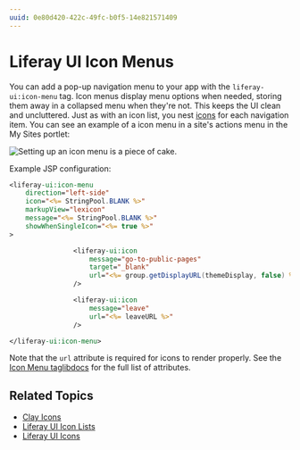 ```yaml
---
uuid: 0e80d420-422c-49fc-b0f5-14e821571409
---
```

# Liferay UI Icon Menus

You can add a pop-up navigation menu to your app with the `liferay-ui:icon-menu` tag. Icon menus display menu options when needed, storing them away in a collapsed menu when they're not. This keeps the UI clean and uncluttered. Just as with an icon list, you nest [icons](./liferay-ui-icons.md) for each navigation item. You can see an example of a icon menu in a site's actions menu in the My Sites portlet:

![Setting up an icon menu is a piece of cake.](./liferay-ui-icon-menus/images/01.png)

Example JSP configuration:

```jsp
<liferay-ui:icon-menu
    direction="left-side"
    icon="<%= StringPool.BLANK %>"
    markupView="lexicon"
    message="<%= StringPool.BLANK %>"
    showWhenSingleIcon="<%= true %>"
>

				<liferay-ui:icon
					message="go-to-public-pages"
					target="_blank"
					url="<%= group.getDisplayURL(themeDisplay, false) %>"
				/>

				<liferay-ui:icon
					message="leave"
					url="<%= leaveURL %>"
				/>

</liferay-ui:icon-menu>
```

Note that the `url` attribute is required for icons to render properly. See the [Icon Menu taglibdocs](https://learn.liferay.com/reference/latest/en/dxp/taglibs/util-taglib/liferay-ui/icon-menu.html) for the full list of attributes. 

## Related Topics

* [Clay Icons](../clay-tag-library/clay-icons.md)
* [Liferay UI Icon Lists](./liferay-ui-icon-lists.md)
* [Liferay UI Icons](./liferay-ui-icons.md)
